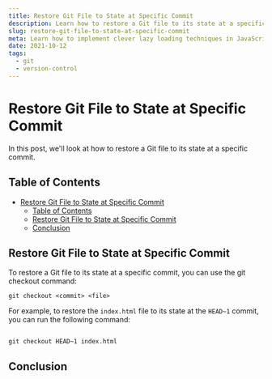 ```yaml
---
title: Restore Git File to State at Specific Commit
description: Learn how to restore a Git file to its state at a specific commit.
slug: restore-git-file-to-state-at-specific-commit
meta: Learn how to implement clever lazy loading techniques in JavaScript to boost your website's performance.
date: 2021-10-12
tags:
  - git
  - version-control
---
```


# Restore Git File to State at Specific Commit

In this post, we'll look at how to restore a Git file to its state at a specific commit.

## Table of Contents

- [Restore Git File to State at Specific Commit](#restore-git-file-to-state-at-specific-commit)
  - [Table of Contents](#table-of-contents)
  - [Restore Git File to State at Specific Commit](#restore-git-file-to-state-at-specific-commit-1)
  - [Conclusion](#conclusion)

## Restore Git File to State at Specific Commit

To restore a Git file to its state at a specific commit, you can use the git checkout command:

```
git checkout <commit> <file>
```

For example, to restore the `index.html` file to its state at the `HEAD~1` commit, you can run the following command:

```

git checkout HEAD~1 index.html
```

## Conclusion
